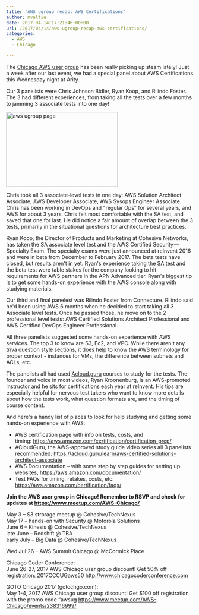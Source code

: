 ```yaml
---
title: 'AWS ugroup recap: AWS Certifications'
author: mvaltie
date: 2017-04-14T17:21:46+00:00
url: /2017/04/14/aws-ugroup-recap-aws-certifications/
categories:
  - AWS
  - Chicago

---
```

The <a href="https://www.meetup.com/AWS-Chicago/events/238566203/" target="_blank" rel="noopener noreferrer">Chicago AWS user group</a> has been really picking up steam lately! Just a week after our last event, we had a special panel about AWS Certifications this Wednesday night at Arity.

Our 3 panelists were Chris Johnson Bidler, Ryan Koop, and Rilindo Foster. The 3 had different experiences, from taking all the tests over a few months to jamming 3 associate tests into one day!

<img class=" size-medium wp-image-1991 aligncenter" src="/wp-content/uploads/2017/04/aws-ugroup-page.png?w=300" alt="aws ugroup page" width="300" height="201" srcset="/wp-content/uploads/2017/04/aws-ugroup-page.png 945w, /wp-content/uploads/2017/04/aws-ugroup-page-300x201.png 300w, /wp-content/uploads/2017/04/aws-ugroup-page-768x515.png 768w" sizes="(max-width: 300px) 100vw, 300px" /> 

Chris took all 3 associate-level tests in one day: AWS Solution Architect Associate, AWS Developer Associate, AWS Sysops Engineer Associate. Chris has been working in DevOps and "regular Ops" for several years, and AWS for about 3 years. Chris felt most comfortable with the SA test, and saved that one for last. He did notice a fair amount of overlap between the 3 tests, primarily in the situational questions for architecture best practices.

Ryan Koop, the Director of Products and Marketing at Cohesive Networks, has taken the SA associate level test and the AWS Certified Security — Specialty Exam. The specialty exams were just announced at reInvent 2016 and were in beta from December to February 2017. The beta tests have closed, but results aren't in yet. Ryan's experience taking the SA test and the beta test were table stakes for the company looking to hit requirements for AWS partners in the APN Advanced tier. Ryan's biggest tip is to get some hands-on experience with the AWS console along with studying materials.

Our third and final panelest was Rilindo Foster from Connecture. Rilindo said he'd been using AWS 6 months when he decided to start taking all 3 Associate level tests. Once he passed those, he move on to the 2 professional level tests: AWS Certified Solutions Architect Professional and AWS Certified DevOps Engineer Professional.

All three panelists suggested some hands-on experience with AWS services. The top 3 to know are S3, Ec2, and VPC. While there aren't any triva question style sections, it does help to know the AWS terminology for proper context - instances for VMs, the difference between subnets and ACLs, etc.



The panelists all had used <a href="https://acloud.guru/" target="_blank" rel="noopener noreferrer">Acloud.guru</a> courses to study for the tests. The founder and voice in most videos, Ryan Kroonenburg, is an AWS-promoted instructor and he sits for certifications each year at reInvent. His tips are especially helpful for nervous test takers who want to know more details about how the tests work, what question formats are, and the timing of course content.

And here's a handy list of places to look for help studying and getting some hands-on experience with AWS:

  * AWS certification page with info on tests, costs, and timing: <a href="https://aws.amazon.com/certification/certification-prep/" target="_blank" rel="noopener noreferrer">https://aws.amazon.com/certification/certification-prep/</a>
  * ACloudGuru, the AWS-approved study guide video series all 3 panelists recommended: https://acloud.guru/learn/aws-certified-solutions-architect-associate
  * AWS Documentation &#8211; with some step by step guides for setting up websites, <a href="https://aws.amazon.com/documentation/" target="_blank" rel="noopener noreferrer">https://aws.amazon.com/documentation/</a>
  * Test FAQs for timing, retakes, costs, etc: <a href="https://aws.amazon.com/certification/faqs/" target="_blank" rel="noopener noreferrer">https://aws.amazon.com/certification/faqs/</a>

**Join the AWS user group in Chicago! Remember to RSVP and check for updates at <a href="https://www.meetup.com/AWS-Chicago/" target="_blank" rel="noopener noreferrer">https://www.meetup.com/AWS-Chicago/</a>**

May 3 &#8211; S3 strorage meetup @ Cohesive/TechNexus  
May 17 &#8211; hands-on with Security @ Motorola Solutions  
June 6 &#8211; Kinesis @ Cohesive/TechNexus  
late June &#8211; Redshift @ TBA  
early July &#8211; Big Data @ Cohesive/TechNexus

Wed Jul 26 &#8211; AWS Summit Chicago @ McCormick Place

Chicago Coder Conference:  
June 26-27, 2017 AWS Chicago user group discount! Get 50% off registration: 2017CCCUGaws50 http://www.chicagocoderconference.com

GOTO Chicago 2017 (gotochgo.com):  
May 1-4, 2017 AWS Chicago user group discount! Get $100 off registration with the promo code “awsug https://www.meetup.com/AWS-Chicago/events/238316999/
